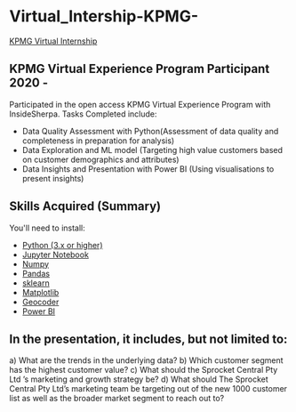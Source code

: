 # Virtual_Intership-KPMG-
[KPMG Virtual Internship](https://www.theforage.com/virtual-internships/theme/m7W4GMqeT3bh9Nb2c/KPMG-Data-Analytics-Virtual-Internship)

## KPMG Virtual Experience Program Participant 2020 - 
Participated in the open access KPMG Virtual Experience Program with InsideSherpa.
Tasks Completed include:   
- Data Quality Assessment with Python(Assessment of data quality and completeness in preparation for analysis)   
- Data Exploration and ML model (Targeting high value customers based on customer demographics and attributes)   
- Data Insights and Presentation with Power BI (Using visualisations to present insights)

## Skills Acquired (Summary)
You'll need to install:

* [Python (3.x or higher)](https://www.python.org/downloads/)
* [Jupyter Notebook](https://jupyter.org/)
* [Numpy](http://www.numpy.org/)
* [Pandas](http://pandas.pydata.org/)
* [sklearn](https://scikit-learn.org/stable/)
* [Matplotlib](https://matplotlib.org/)
* [Geocoder](https://geocoder.readthedocs.io/)
* [Power BI](https://powerbi.microsoft.com/en-us/)
 
## In the presentation, it includes, but not limited to:

a) What are the trends in the underlying data?
b) Which customer segment has the highest customer value?
c) What should the Sprocket Central Pty Ltd ’s marketing and growth strategy be?
d) What should The Sprocket Central Pty Ltd’s marketing team be targeting out of the new 1000 customer list as well as the broader market segment to reach out to? 
